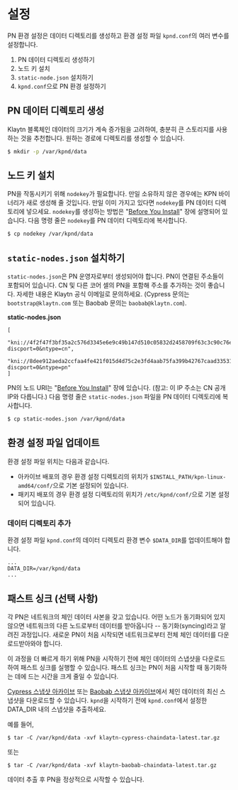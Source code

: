 # 설정<a id="configuration"></a>

PN 환경 설정은 데이터 디렉토리를 생성하고 환경 설정 파일 `kpnd.conf`의 여러 변수를 설정합니다.

1. PN 데이터 디렉토리 생성하기
2. 노드 키 설치
3. `static-node.json` 설치하기
4. `kpnd.conf`으로 PN 환경 설정하기

## PN 데이터 디렉토리 생성 <a id="pn-data-directory-creation"></a>

Klaytn 블록체인 데이터의 크기가 계속 증가됨을 고려하여, 충분히 큰 스토리지를 사용하는 것을 추천합니다. 원하는 경로에 디렉토리를 생성할 수 있습니다.

```bash
$ mkdir -p /var/kpnd/data
```

## 노드 키 설치 <a id="install-node-key"></a>

PN을 작동시키기 위해 `nodekey`가 필요합니다. 만일 소유하지 않은 경우에는 KPN 바이너리가 새로 생성해 줄 것입니다. 만일 이미 가지고 있다면 `nodekey`를 PN 데이터 디렉토리에 넣으세요. `nodekey`를 생성하는 방법은 "[Before You Install](../before-you-install.md)" 장에 설명되어 있습니다. 다음 명령 줄은 `nodekey`를 PN 데이터 디렉토리에 복사합니다.

```bash
$ cp nodekey /var/kpnd/data
```

## `static-nodes.json` 설치하기 <a id="install-static-nodes-json"></a>

`static-nodes.json`은 PN 운영자로부터 생성되어야 합니다. PN이 연결된 주소들이 포함되어 있습니다. CN 및 다른 코어 셀의 PN을 포함해 주소를 추가하는 것이 좋습니다. 자세한 내용은 Klaytn 공식 이메일로 문의하세요. (Cypress 문의는 `bootstrap@klaytn.com` 또는 Baobab 문의는 `baobab@klaytn.com`\).

**static-nodes.json**

```text
[
  "kni://4f2f47f3bf35a2c576d3345e6e9c49b147d510c05832d2458709f63c3c90c76ead205975d944ed65e77dd4c6f63ebe1ef21d60da95952bc1e200e7487f4d9e1b@10.11.2.101:32323?discport=0&ntype=cn",
  "kni://8dee912aeda2ccfaa4fe421f015d4d75c2e3fd4aab75fa399b42767caad33531e57f3356b4a4af374593e33ec4320e1325aa2390a7be2489fa6b5724894680eb@10.11.2.102:32323?discport=0&ntype=pn"
]
```

PN의 노드 URI는 "[Before You Install](../before-you-install.md)" 장에 있습니다. \(참고: 이 IP 주소는 CN 공개 IP와 다릅니다.\) 다음 명령 줄은 `static-nodes.json` 파일을 PN 데이터 디렉토리에 복사합니다.

```bash
$ cp static-nodes.json /var/kpnd/data
```

## 환경 설정 파일 업데이트 <a id="update-the-configuration-file"></a>

환경 설정 파일 위치는 다음과 같습니다.

* 아카이브 배포의 경우 환경 설정 디렉토리의 위치가 `$INSTALL_PATH/kpn-linux-amd64/conf/`으로 기본 설정되어 있습니다.
* 패키지 배포의 경우 환경 설정 디렉토리의 위치가 `/etc/kpnd/conf/`으로 기본 설정되어 있습니다.

### 데이터 디렉토리 추가  <a id="add-data-directory"></a>

환경 설정 파일 `kpnd.conf`의 데이터 디렉토리 환경 변수 `$DATA_DIR`를 업데이트해야 합니다.

```text
...
DATA_DIR=/var/kpnd/data
...
```

## 패스트 싱크 \(선택 사항\) <a id="fast-sync-optional"></a>

각 PN은 네트워크의 체인 데이터 사본을 갖고 있습니다. 어떤 노드가 동기화되어 있지 않으면 네트워크의 다른 노드로부터 데이터를 받아옵니다 -- 동기화(syncing)라고 알려진 과정입니다. 새로운 PN이 처음 시작되면 네트워크로부터 전체 체인 데이터를 다운로드받아와야 합니다.

이 과정을 더 빠르게 하기 위해 PN을 시작하기 전에 체인 데이터의 스냅샷을 다운로드하여 패스트 싱크를 실행할 수 있습니다. 패스트 싱크는 PN이 처음 시작할 때 동기화하는 데에 드는 시간을 크게 줄일 수 있습니다.

[Cypress 스냅샷 아카이브](http://packages.klaytn.net/cypress/chaindata/) 또는 [Baobab 스냅샷 아카이브](http://packages.klaytn.net/baobab/chaindata/)에서 체인 데이터의 최신 스냅샷을 다운로드할 수 있습니다. `kpnd`을 시작하기 전에 `kpnd.conf`에서 설정한 DATA\_DIR 내의 스냅샷을 추출하세요.

예를 들어,

```text
$ tar -C /var/kpnd/data -xvf klaytn-cypress-chaindata-latest.tar.gz
```

또는

```text
$ tar -C /var/kpnd/data -xvf klaytn-baobab-chaindata-latest.tar.gz
```

데이터 추출 후 PN을 정상적으로 시작할 수 있습니다.

